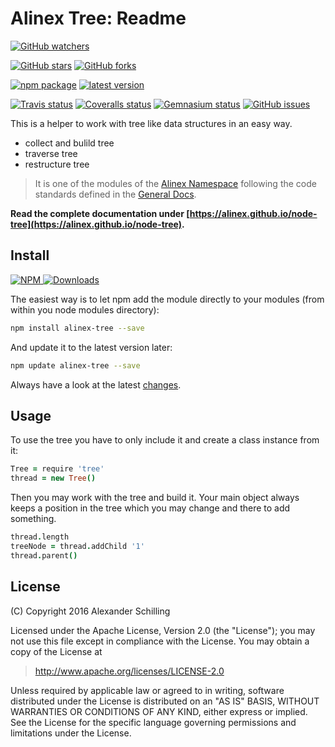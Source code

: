 Alinex Tree: Readme
=================================================

[![GitHub watchers](
  https://img.shields.io/github/watchers/alinex/node-tree.svg?style=social&label=Watch&maxAge=2592000)](
  https://github.com/alinex/node-tree/subscription)
<!-- {.hidden-small} -->
[![GitHub stars](
  https://img.shields.io/github/stars/alinex/node-tree.svg?style=social&label=Star&maxAge=2592000)](
  https://github.com/alinex/node-tree)
[![GitHub forks](
  https://img.shields.io/github/forks/alinex/node-tree.svg?style=social&label=Fork&maxAge=2592000)](
  https://github.com/alinex/node-tree)
<!-- {.hidden-small} -->
<!-- {p:.right} -->

[![npm package](
  https://img.shields.io/npm/v/alinex-tree.svg?maxAge=2592000&label=latest%20version)](
  https://www.npmjs.com/package/alinex-tree)
[![latest version](
  https://img.shields.io/npm/l/alinex-tree.svg?maxAge=2592000)](
  #license)
<!-- {.hidden-small} -->
[![Travis status](
  https://img.shields.io/travis/alinex/node-tree.svg?maxAge=2592000&label=develop)](
  https://travis-ci.org/alinex/node-tree)
[![Coveralls status](
  https://img.shields.io/coveralls/alinex/node-tree.svg?maxAge=2592000)](
  https://coveralls.io/r/alinex/node-tree?branch=master)
[![Gemnasium status](
  https://img.shields.io/gemnasium/alinex/node-tree.svg?maxAge=2592000)](
  https://gemnasium.com/alinex/node-tree)
[![GitHub issues](
  https://img.shields.io/github/issues/alinex/node-tree.svg?maxAge=2592000)](
  https://github.com/alinex/node-tree/issues)
<!-- {.hidden-small} -->


This is a helper to work with tree like data structures in an easy way.

- collect and bulild tree
- traverse tree
- restructure tree

> It is one of the modules of the [Alinex Namespace](https://alinex.github.io/code.html)
> following the code standards defined in the [General Docs](https://alinex.github.io/develop).

__Read the complete documentation under
[https://alinex.github.io/node-tree](https://alinex.github.io/node-tree).__
<!-- {p: .hidden} -->


Install
-------------------------------------------------

[![NPM](https://nodei.co/npm/alinex-tree.png?downloads=true&downloadRank=true&stars=true)
 ![Downloads](https://nodei.co/npm-dl/alinex-tree.png?months=9&height=3)
](https://www.npmjs.com/package/alinex-tree)

The easiest way is to let npm add the module directly to your modules
(from within you node modules directory):

``` sh
npm install alinex-tree --save
```

And update it to the latest version later:

``` sh
npm update alinex-tree --save
```

Always have a look at the latest [changes](Changelog.md).


Usage
-------------------------------------------------

To use the tree you have to only include it and create a class instance from it:

``` coffee
Tree = require 'tree'
thread = new Tree()
```

Then you may work with the tree and build it. Your main object always keeps a
position in the tree which you may change and there to add something.

``` coffee
thread.length
treeNode = thread.addChild '1'
thread.parent()
```

License
-------------------------------------------------

(C) Copyright 2016 Alexander Schilling

Licensed under the Apache License, Version 2.0 (the "License");
you may not use this file except in compliance with the License.
You may obtain a copy of the License at

>  <http://www.apache.org/licenses/LICENSE-2.0>

Unless required by applicable law or agreed to in writing, software
distributed under the License is distributed on an "AS IS" BASIS,
WITHOUT WARRANTIES OR CONDITIONS OF ANY KIND, either express or implied.
See the License for the specific language governing permissions and
limitations under the License.

